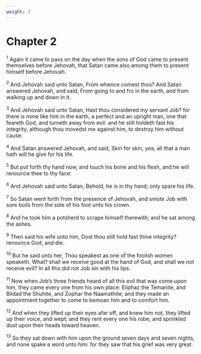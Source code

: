 ```yaml
---
weight: 2
---
```


# Chapter 2

<sup>1</sup> Again it came to pass on the day when the sons of God came to present themselves before Jehovah, that Satan came also among them to present himself before Jehovah. 

<sup>2</sup> And Jehovah said unto Satan, From whence comest thou? And Satan answered Jehovah, and said, From going to and fro in the earth, and from walking up and down in it. 

<sup>3</sup> And Jehovah said unto Satan, Hast thou considered my servant Job? for there is none like him in the earth, a perfect and an upright man, one that feareth God, and turneth away from evil: and he still holdeth fast his integrity, although thou movedst me against him, to destroy him without cause. 

<sup>4</sup> And Satan answered Jehovah, and said, Skin for skin, yea, all that a man hath will he give for his life. 

<sup>5</sup> But put forth thy hand now, and touch his bone and his flesh, and he will renounce thee to thy face. 

<sup>6</sup> And Jehovah said unto Satan, Behold, he is in thy hand; only spare his life. 

<sup>7</sup> So Satan went forth from the presence of Jehovah, and smote Job with sore boils from the sole of his foot unto his crown. 

<sup>8</sup> And he took him a potsherd to scrape himself therewith; and he sat among the ashes. 

<sup>9</sup> Then said his wife unto him, Dost thou still hold fast thine integrity? renounce God, and die. 

<sup>10</sup> But he said unto her, Thou speakest as one of the foolish women speaketh. What? shall we receive good at the hand of God, and shall we not receive evil? In all this did not Job sin with his lips. 

<sup>11</sup> Now when Job’s three friends heard of all this evil that was come upon him, they came every one from his own place: Eliphaz the Temanite, and Bildad the Shuhite, and Zophar the Naamathite; and they made an appointment together to come to bemoan him and to comfort him. 

<sup>12</sup> And when they lifted up their eyes afar off, and knew him not, they lifted up their voice, and wept; and they rent every one his robe, and sprinkled dust upon their heads toward heaven. 

<sup>13</sup> So they sat down with him upon the ground seven days and seven nights, and none spake a word unto him: for they saw that his grief was very great. 



